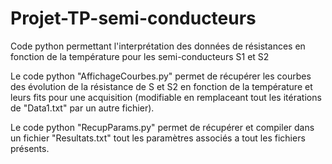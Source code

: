 # Projet-TP-semi-conducteurs
Code python permettant l'interprétation des données de résistances en fonction de la température pour les semi-conducteurs S1 et S2

Le code python "AffichageCourbes.py" permet de récupérer les courbes des évolution de la résistance de S et S2 en fonction de la température et leurs fits pour une acquisition (modifiable en remplaceant tout les itérations de "Data1.txt" par un autre fichier).

Le code python "RecupParams.py" permet de récupérer et compiler dans un fichier "Resultats.txt" tout les paramètres associés a tout les fichiers présents.
